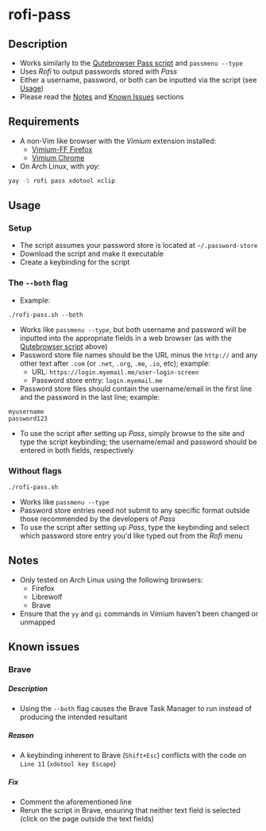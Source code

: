 # rofi-pass

## Description
- Works similarly to the [Qutebrowser Pass script](https://github.com/qutebrowser/qutebrowser/blob/master/misc/userscripts/qute-pass) and `passmenu --type` 
- Uses *Rofi* to output passwords stored with *Pass*
- Either a username, password, or both can be inputted via the script (see [Usage](#usage))
- Please read the [Notes](#notes) and [Known Issues](#known-issues) sections

## Requirements
- A non-Vim like browser with the *Vimium* extension installed:
  - [Vimium-FF Firefox](https://addons.mozilla.org/en-US/firefox/addon/vimium-ff/)
  - [Vimium Chrome](https://chrome.google.com/webstore/detail/vimium/dbepggeogbaibhgnhhndojpepiihcmeb?hl=en)
- On Arch Linux, with *yay*:
```sh
yay -S rofi pass xdotool xclip
```

## Usage
### Setup
- The script assumes your password store is located at `~/.password-store`
- Download the script and make it executable
- Create a keybinding for the script
### The `--both` flag
- Example:
```
./rofi-pass.sh --both
```
- Works like `passmenu --type`, but both username and password will be inputted into the appropriate fields in a web browser (as with the [Qutebrowser script](#description) above)
- Password store file names should be the URL minus the `http://` and any other text after `.com` (or `.net`, `.org`, `.me`, `.io`, etc); example:
  - URL: `https://login.myemail.me/user-login-screen`
  - Password store entry: `login.myemail.me`
- Password store files should contain the username/email in the first line and the password in the last line; example:
```
myusername
password123
```
- To use the script after setting up *Pass*, simply browse to the site and type the script keybinding; the username/email and password should be entered in both fields, respectively
### Without flags
```
./rofi-pass.sh
```
- Works like `passmenu --type`
- Password store entries need not submit to any specific format outside those recommended by the developers of *Pass*
- To use the script after setting up *Pass*, type the keybinding and select which password store entry you'd like typed out from the *Rofi* menu

## Notes
- Only tested on Arch Linux using the following browsers: 
  - Firefox
  - Librewolf
  - Brave
- Ensure that the `yy` and `gi` commands in Vimium haven't been changed or unmapped

## Known issues
### Brave
##### Description
- Using the `--both` flag causes the Brave Task Manager to run instead of producing the intended resultant
##### Reason
- A keybinding inherent to Brave (`Shift+Esc`) conflicts with the code on `Line 11` (`xdotool key Escape`)
##### Fix
  - Comment the aforementioned line
  - Rerun the script in Brave, ensuring that neither text field is selected (click on the page outside the text fields)
